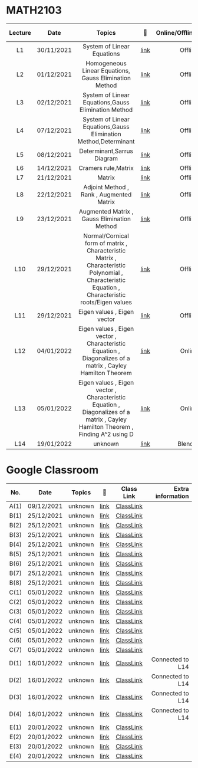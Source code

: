 # **MATH2103** 

|Lecture|Date|Topics|:link:|Online/Offline/Blended|Extra information|
|:-----:|:------:|:-----:|:-----:|:-----:|-----:|
|L1|30/11/2021|System of Linear Equations|[link](www.google.com)|Offline||
|L2|01/12/2021|Homogeneous Linear Equations, Gauss Elimination Method|[link](www.google.com)|Offline||
|L3|02/12/2021|System of Linear Equations,Gauss Elimination Method|[link](www.google.com)|Offline||
|L4|07/12/2021|System of Linear Equations,Gauss Elimination Method,Determinant|[link](www.google.com)|Offline||
|L5|08/12/2021|Determinant,Sarrus Diagram|[link](www.google.com)|Offline||
|L6|14/12/2021|Cramers rule,Matrix|[link](www.google.com)|Offline||
|L7|21/12/2021|Matrix|[link](www.google.com)|Offline||
|L8|22/12/2021|Adjoint Method , Rank , Augmented Matrix|[link](www.google.com)|Offline||
|L9|23/12/2021|Augmented Matrix , Gauss Elimination Method|[link](www.google.com)|Offline||
|L10|29/12/2021|Normal/Cornical form of matrix , Characteristic Matrix , Characteristic Polynomial , Characteristic Equation , Characteristic roots/Eigen values|[link](www.google.com)|Offline||
|L11|29/12/2021|Eigen values , Eigen vector |[link](www.google.com)|Offline||
|L12|04/01/2022|Eigen values , Eigen vector ,  Characteristic Equation , Diagonalizes of a matrix ,  Cayley Hamilton Theorem |[link](www.google.com)|Online|[ClassLink](www.google.com)|
|L13|05/01/2022|Eigen values , Eigen vector ,  Characteristic Equation , Diagonalizes of a matrix ,  Cayley Hamilton Theorem , Finding A^2 using D|[link](www.google.com)|Online|[ClassLink](www.google.com)|
|L14|19/01/2022|unknown|[link](www.google.com)|Blended|[ClassLink](www.google.com)|



# **Google Classroom** 
|No.|Date|Topics|:link:|Class Link|Extra information|
|:-----:|:------:|:-----:|:-----:|:-----:|-----:|
|A(1)|09/12/2021|unknown|[link](www.google.com)|[ClassLink](www.google.com)||
|B(1)|25/12/2021|unknown|[link](www.google.com)|[ClassLink](www.google.com)||
|B(2)|25/12/2021|unknown|[link](www.google.com)|[ClassLink](www.google.com)||
|B(3)|25/12/2021|unknown|[link](www.google.com)|[ClassLink](www.google.com)||
|B(4)|25/12/2021|unknown|[link](www.google.com)|[ClassLink](www.google.com)||
|B(5)|25/12/2021|unknown|[link](www.google.com)|[ClassLink](www.google.com)||
|B(6)|25/12/2021|unknown|[link](www.google.com)|[ClassLink](www.google.com)||
|B(7)|25/12/2021|unknown|[link](www.google.com)|[ClassLink](www.google.com)||
|B(8)|25/12/2021|unknown|[link](www.google.com)|[ClassLink](www.google.com)||
|C(1)|05/01/2022|unknown|[link](www.google.com)|[ClassLink](www.google.com)||
|C(2)|05/01/2022|unknown|[link](www.google.com)|[ClassLink](www.google.com)||
|C(3)|05/01/2022|unknown|[link](www.google.com)|[ClassLink](www.google.com)||
|C(4)|05/01/2022|unknown|[link](www.google.com)|[ClassLink](www.google.com)||
|C(5)|05/01/2022|unknown|[link](www.google.com)|[ClassLink](www.google.com)||
|C(6)|05/01/2022|unknown|[link](www.google.com)|[ClassLink](www.google.com)||
|C(7)|05/01/2022|unknown|[link](www.google.com)|[ClassLink](www.google.com)||
|D(1)|16/01/2022|unknown|[link](www.google.com)|[ClassLink](www.google.com)|Connected to L14|
|D(2)|16/01/2022|unknown|[link](www.google.com)|[ClassLink](www.google.com)|Connected to L14|
|D(3)|16/01/2022|unknown|[link](www.google.com)|[ClassLink](www.google.com)|Connected to L14|
|D(4)|16/01/2022|unknown|[link](www.google.com)|[ClassLink](www.google.com)|Connected to L14|
|E(1)|20/01/2022|unknown|[link](www.google.com)|[ClassLink](www.google.com)||
|E(2)|20/01/2022|unknown|[link](www.google.com)|[ClassLink](www.google.com)||
|E(3)|20/01/2022|unknown|[link](www.google.com)|[ClassLink](www.google.com)||
|E(4)|20/01/2022|unknown|[link](www.google.com)|[ClassLink](www.google.com)||
